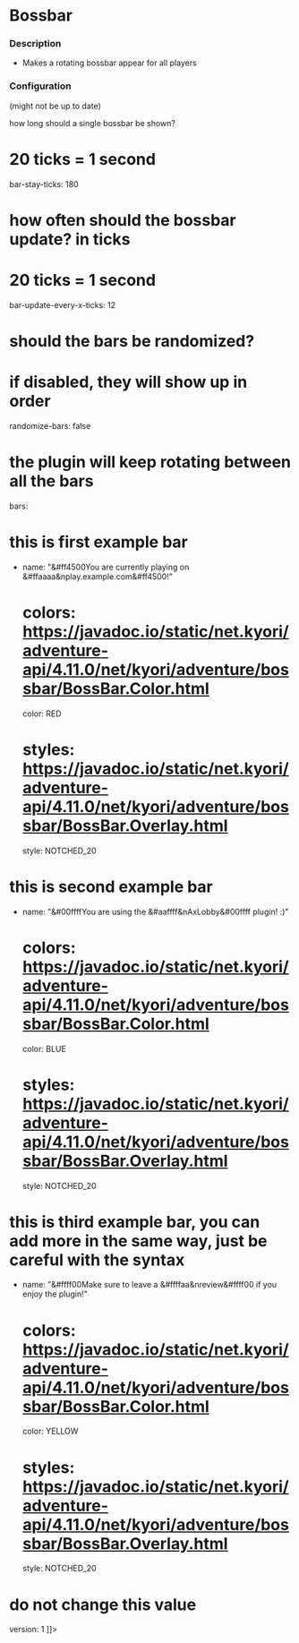 # Bossbar

### Description
- Makes a rotating bossbar appear for all players

### Configuration
(might not be up to date)

<code-block lang="yaml" ignore-vars="true" collapsible="false" validate="false">
    <![CDATA[
# set to false to disable the module
enabled: true

# how long should a single bossbar be shown?
# 20 ticks = 1 second
bar-stay-ticks: 180

# how often should the bossbar update? in ticks
# 20 ticks = 1 second
bar-update-every-x-ticks: 12

# should the bars be randomized?
# if disabled, they will show up in order
randomize-bars: false

# the plugin will keep rotating between all the bars
bars:
  # this is first example bar
  - name: "&#ff4500You are currently playing on &#ffaaaa&nplay.example.com&#ff4500!"
    # colors: https://javadoc.io/static/net.kyori/adventure-api/4.11.0/net/kyori/adventure/bossbar/BossBar.Color.html
    color: RED
    # styles: https://javadoc.io/static/net.kyori/adventure-api/4.11.0/net/kyori/adventure/bossbar/BossBar.Overlay.html
    style: NOTCHED_20

  # this is second example bar
  - name: "&#00ffffYou are using the &#aaffff&nAxLobby&#00ffff plugin! :)"
    # colors: https://javadoc.io/static/net.kyori/adventure-api/4.11.0/net/kyori/adventure/bossbar/BossBar.Color.html
    color: BLUE
    # styles: https://javadoc.io/static/net.kyori/adventure-api/4.11.0/net/kyori/adventure/bossbar/BossBar.Overlay.html
    style: NOTCHED_20

  # this is third example bar, you can add more in the same way, just be careful with the syntax
  - name: "&#ffff00Make sure to leave a &#ffffaa&nreview&#ffff00 if you enjoy the plugin!"
    # colors: https://javadoc.io/static/net.kyori/adventure-api/4.11.0/net/kyori/adventure/bossbar/BossBar.Color.html
    color: YELLOW
    # styles: https://javadoc.io/static/net.kyori/adventure-api/4.11.0/net/kyori/adventure/bossbar/BossBar.Overlay.html
    style: NOTCHED_20

# do not change this value
version: 1
    ]]>
</code-block>
